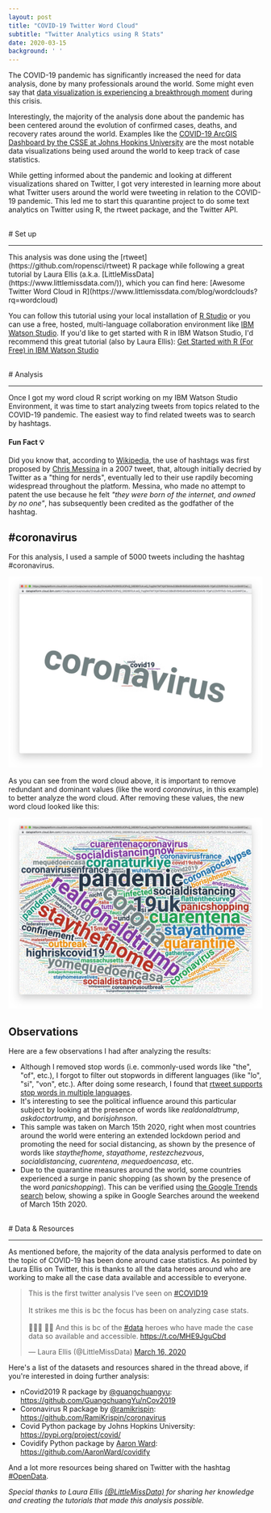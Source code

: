 ```yaml
---
layout: post
title: "COVID-19 Twitter Word Cloud"
subtitle: "Twitter Analytics using R Stats"
date: 2020-03-15
background: ' '
---
```


The COVID-19 pandemic has significantly increased the need for data analysis, done by many professionals around the world. Some might even say that [data visualization is experiencing a breakthrough moment](https://medium.com/nightingale/data-visualizations-breakthrough-moment-in-the-covid-19-crisis-ce46627c7db5) during this crisis.

Interestingly, the majority of the analysis done about the pandemic has been centered around the evolution of confirmed cases, deaths, and recovery rates around the world. Examples like the [COVID-19 ArcGIS Dashboard by the CSSE at Johns Hopkins University](https://gisanddata.maps.arcgis.com/apps/opsdashboard/index.html#/bda7594740fd40299423467b48e9ecf6) are the most notable data visualizations being used around the world to keep track of case statistics.

While getting informed about the pandemic and looking at different visualizations shared on Twitter, I got very interested in learning more about what Twitter users around the world were tweeting in relation to the COVID-19 pandemic. This led me to start this quarantine project to do some text analytics on Twitter using R, the rtweet package, and the Twitter API.

<br>
# Set up
<hr/>
This analysis was done using the [rtweet](https://github.com/ropensci/rtweet) R package while following a great tutorial by Laura Ellis (a.k.a. [LittleMissData](https://www.littlemissdata.com/)), which you can find here: [Awesome Twitter Word Cloud in R](https://www.littlemissdata.com/blog/wordclouds?rq=wordcloud)

You can follow this tutorial using your local installation of [R Studio](https://rstudio.com/) or you can use a free, hosted, multi-language collaboration environment like [IBM Watson Studio](https://www.ibm.com/cloud/watson-studio). If you'd like to get started with R in IBM Watson Studio, I'd recommend this great tutorial (also by Laura Ellis): [Get Started with R (For Free) in IBM Watson Studio](https://www.littlemissdata.com/blog/watsonstudio)

<br>
# Analysis
<hr/>
Once I got my word cloud R script working on my IBM Watson Studio Environment, it was time to start analyzing tweets from topics related to the COVID-19 pandemic. The easiest way to find related tweets was to search by hashtags.


#### Fun Fact 💡
Did you know that, according to [Wikipedia](https://en.wikipedia.org/wiki/Hashtag), the use of hashtags was first proposed by [Chris Messina](https://en.wikipedia.org/wiki/Chris_Messina_(open-source_advocate)) in a 2007 tweet, that, altough initially decried by Twitter as a "thing for nerds", eventually led to their use rapdily becoming widespread throughout the platform. Messina, who made no attempt to patent the use because he felt *"they were born of the internet, and owned by no one"*, has subsequently been credited as the godfather of the hashtag.


## #coronavirus
For this analysis, I used a sample of 5000 tweets including the hashtag #coronavirus.

<img class="img-fluid" src="/img/posts/cloud1.jpeg" alt="Word Cloud Screenshot"/>

As you can see from the word cloud above, it is important to remove redundant and dominant values (like the word *coronavirus*, in this example) to better analyze the word cloud. After removing these values, the new word cloud looked like this:

<img class="img-fluid" src="/img/posts/cloud2.jpeg" alt="Word Cloud Screenshot"/>

## Observations
Here are a few observations I had after analyzing the results:
* Although I removed stop words (i.e. commonly-used words like "the", "of", etc.), I forgot to filter out stopwords in different languages (like "lo", "si", "von", etc.). After doing some research, I found that [rtweet supports stop words in multiple languages](https://docs.ropensci.org/rtweet/reference/stopwordslangs.html).
* It's interesting to see the political influence around this particular subject by looking at the presence of words like *realdonaldtrump*, *askdoctortrump*, and *borisjohnson*.
* This sample was taken on March 15th 2020, right when most countries around the world were entering an extended lockdown period and promoting the need for social distancing, as shown by the presence of words like *staythefhome*, *stayathome*, *restezchezvous*, *socialdistancing*, *cuarentena*, *mequedoencasa*, etc.
* Due to the quarantine measures around the world, some countries experienced a surge in panic shopping (as shown by the presence of the word *panicshopping*). This can be verified using [the Google Trends search](https://trends.google.com/trends/explore?date=2020-01-01%202020-05-31&q=panic%20shopping) below, showing a spike in Google Searches around the weekend of March 15th 2020.

<script type="text/javascript" src="https://ssl.gstatic.com/trends_nrtr/2213_RC01/embed_loader.js"></script> <script type="text/javascript"> trends.embed.renderExploreWidget("TIMESERIES", {"comparisonItem":[{"keyword":"panic shopping","geo":"","time":"2020-01-01 2020-05-31"}],"category":0,"property":""}, {"exploreQuery":"date=2020-01-01%202020-05-31&q=panic%20shopping","guestPath":"https://trends.google.com:443/trends/embed/"}); </script> 

<br>
# Data & Resources
<hr/>
As mentioned before, the majority of the data analysis performed to date on the topic of COVID-19 has been done around case statistics. As pointed by Laura Ellis on Twitter, this is thanks to all the data heroes around who are working to make all the case data available and accessible to everyone.

<blockquote class="twitter-tweet"><p lang="en" dir="ltr">This is the first twitter analysis I’ve seen on <a href="https://twitter.com/hashtag/COVID19?src=hash&amp;ref_src=twsrc%5Etfw">#COVID19</a> <br><br>It strikes me this is bc the focus has been on analyzing case stats. <br><br> 🦸🏻‍♀️ 🦸‍♂️ And this is bc of the <a href="https://twitter.com/hashtag/data?src=hash&amp;ref_src=twsrc%5Etfw">#data</a> heroes who have made the case data so available and accessible. <a href="https://t.co/MHE9JguCbd">https://t.co/MHE9JguCbd</a></p>&mdash; Laura Ellis (@LittleMissData) <a href="https://twitter.com/LittleMissData/status/1239347783569739778?ref_src=twsrc%5Etfw">March 16, 2020</a></blockquote> <script async src="https://platform.twitter.com/widgets.js" charset="utf-8"></script>

Here's a list of the datasets and resources shared in the thread above, if you're interested in doing further analysis:
* nCovid2019 R package by [@guangchuangyu](https://twitter.com/guangchuangyu): https://github.com/GuangchuangYu/nCov2019
* Coronavirus R package by [@ramikrispin](https://twitter.com/ramikrispin): https://github.com/RamiKrispin/coronavirus
* Covid Python package by Johns Hopkins University: https://pypi.org/project/covid/
* Covidify Python package by [Aaron Ward](https://github.com/AaronWard): https://github.com/AaronWard/covidify

And a lot more resources being shared on Twitter with the hashtag [#OpenData](https://twitter.com/hashtag/OpenData).

*Special thanks to Laura Ellis [(@LittleMissData)](https://twitter.com/LittleMissData) for sharing her knowledge and creating the tutorials that made this analysis possible.*
